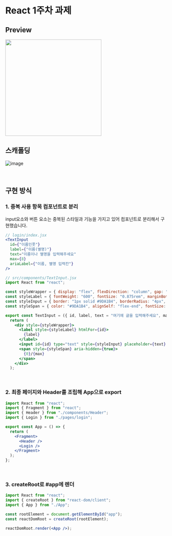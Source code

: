 # React 1주차 과제

## Preview
<img src="https://github.com/jsweetpotato/home-work/assets/60402888/a9a56695-fed8-4f04-9c48-e3a10be992d9" width="300px"/>

<br>

## 스캐폴딩
![image](https://github.com/jsweetpotato/home-work/assets/60402888/09536fde-1dc6-4cf7-9f20-28f40a235cf2)


<br>

## 구현 방식

### 1. 중복 사용 항목 컴포넌트로 분리
input요소와 버튼 요소는 중복된 스타일과 기능을 가지고 있어 컴포넌트로 분리해서 구현했습니다.

```jsx
// login/index.jsx
<TextInput
  id={"이름인풋"}
  label={"이름(별명)"}
  text="이름이나 별명을 입력해주세요"
  max={8}
  ariaLabel={"이름, 별명 입력칸"}
/>
```

```jsx
// src/components/TextInput.jsx
import React from "react";

const styleWrapper = { display: "flex", flexDirection: "column", gap: "4px", marginBlock: "12px" };
const styleLabel = { fontWeight: "600", fontSize: "0.875rem", marginBottom: "4px" };
const styleInput = { border: "1px solid #9DA1B4", borderRadius: "4px", padding: "8px 4px", width: "100%" };
const styleSpan = { color: "#9DA1B4", alignSelf: "flex-end", fontSize: "0.875rem" };

export const TextInput = ({ id, label, text = "여기에 글을 입력해주세요", max = 10, ariaLabel }) => {
  return (
    <div style={styleWrapper}>
      <label style={styleLabel} htmlFor={id}>
        {label}
      </label>
      <input id={id} type="text" style={styleInput} placeholder={text} maxLength={max} aria-label={ariaLabel} />
      <span style={styleSpan} aria-hidden={true}>
        {0}/{max}
      </span>
    </div>
  );
```

<br>

### 2. 최종 페이지와 Header를 조립해 App으로 export
```jsx
import React from "react";
import { Fragment } from "react";
import { Header } from "./components/Header";
import { Login } from "./pages/login";

export const App = () => {
  return (
    <Fragment>
      <Header />
      <Login />
    </Fragment>
  );
};
```

<br>

### 3. createRoot로 #app에 렌더
```jsx
import React from "react";
import { createRoot } from "react-dom/client";
import { App } from "./App";

const rootElement = document.getElementById("app");
const reactDomRoot = createRoot(rootElement);

reactDomRoot.render(<App />);
```

